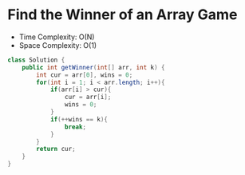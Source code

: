 # Find the Winner of an Array Game

- Time Complexity: O(N)
- Space Complexity: O(1)

```java
class Solution {
    public int getWinner(int[] arr, int k) {
        int cur = arr[0], wins = 0;
        for(int i = 1; i < arr.length; i++){
            if(arr[i] > cur){
                cur = arr[i];
                wins = 0;
            }
            if(++wins == k){
                break;
            }
        }
        return cur;
    }
}
```
